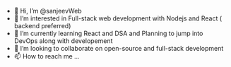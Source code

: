 - 👋 Hi, I’m @sanjeevWeb
- 👀 I’m interested in Full-stack web development with Nodejs and React ( backend preferred)
- 🌱 I’m currently learning React and DSA and Planning to jump into DevOps along with developement
- 💞️ I’m looking to collaborate on open-source and full-stack development
- 📫 How to reach me ...

<!---
sanjeevWeb/sanjeevWeb is a ✨ special ✨ repository because its `README.md` (this file) appears on your GitHub profile.
You can click the Preview link to take a look at your changes.
--->
